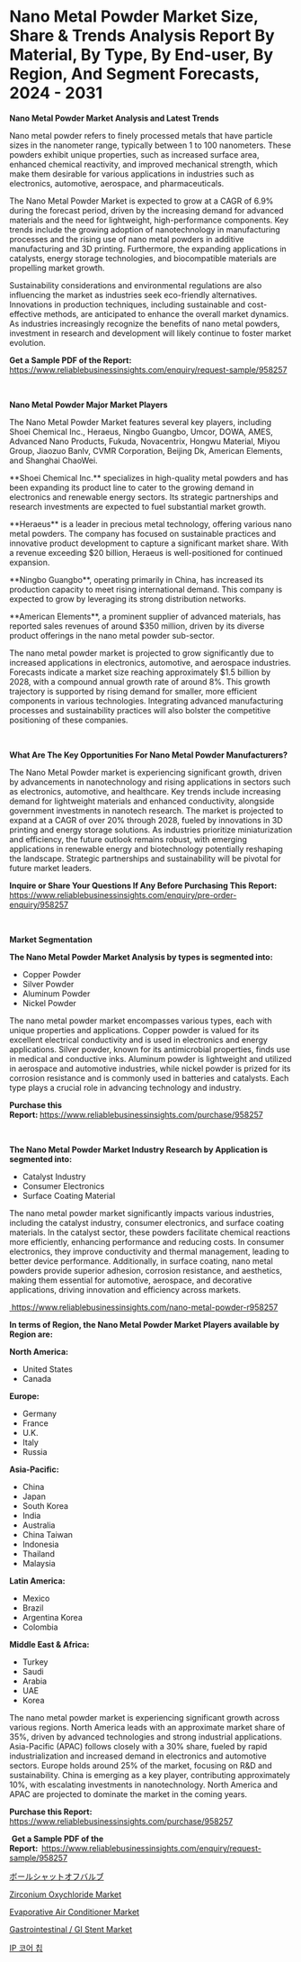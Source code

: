<p><h1>Nano Metal Powder Market Size, Share & Trends Analysis Report By Material, By Type, By End-user, By Region, And Segment Forecasts, 2024 - 2031</h1></p><p><strong>Nano Metal Powder Market Analysis and Latest Trends</strong></p>
<p><p>Nano metal powder refers to finely processed metals that have particle sizes in the nanometer range, typically between 1 to 100 nanometers. These powders exhibit unique properties, such as increased surface area, enhanced chemical reactivity, and improved mechanical strength, which make them desirable for various applications in industries such as electronics, automotive, aerospace, and pharmaceuticals.</p><p>The Nano Metal Powder Market is expected to grow at a CAGR of 6.9% during the forecast period, driven by the increasing demand for advanced materials and the need for lightweight, high-performance components. Key trends include the growing adoption of nanotechnology in manufacturing processes and the rising use of nano metal powders in additive manufacturing and 3D printing. Furthermore, the expanding applications in catalysts, energy storage technologies, and biocompatible materials are propelling market growth.</p><p>Sustainability considerations and environmental regulations are also influencing the market as industries seek eco-friendly alternatives. Innovations in production techniques, including sustainable and cost-effective methods, are anticipated to enhance the overall market dynamics. As industries increasingly recognize the benefits of nano metal powders, investment in research and development will likely continue to foster market evolution.</p></p>
<p><strong>Get a Sample PDF of the Report:&nbsp;</strong> <a href="https://www.reliablebusinessinsights.com/enquiry/request-sample/958257">https://www.reliablebusinessinsights.com/enquiry/request-sample/958257</a></p>
<p>&nbsp;</p>
<p><strong>Nano Metal Powder Major Market Players</strong></p>
<p><p>The Nano Metal Powder Market features several key players, including Shoei Chemical Inc., Heraeus, Ningbo Guangbo, Umcor, DOWA, AMES, Advanced Nano Products, Fukuda, Novacentrix, Hongwu Material, Miyou Group, Jiaozuo Banlv, CVMR Corporation, Beijing Dk, American Elements, and Shanghai ChaoWei. </p><p>**Shoei Chemical Inc.** specializes in high-quality metal powders and has been expanding its product line to cater to the growing demand in electronics and renewable energy sectors. Its strategic partnerships and research investments are expected to fuel substantial market growth.</p><p>**Heraeus** is a leader in precious metal technology, offering various nano metal powders. The company has focused on sustainable practices and innovative product development to capture a significant market share. With a revenue exceeding $20 billion, Heraeus is well-positioned for continued expansion.</p><p>**Ningbo Guangbo**, operating primarily in China, has increased its production capacity to meet rising international demand. This company is expected to grow by leveraging its strong distribution networks.</p><p>**American Elements**, a prominent supplier of advanced materials, has reported sales revenues of around $350 million, driven by its diverse product offerings in the nano metal powder sub-sector. </p><p>The nano metal powder market is projected to grow significantly due to increased applications in electronics, automotive, and aerospace industries. Forecasts indicate a market size reaching approximately $1.5 billion by 2028, with a compound annual growth rate of around 8%. This growth trajectory is supported by rising demand for smaller, more efficient components in various technologies. Integrating advanced manufacturing processes and sustainability practices will also bolster the competitive positioning of these companies.</p></p>
<p>&nbsp;</p>
<p><strong>What Are The Key Opportunities For Nano Metal Powder Manufacturers?</strong></p>
<p><p>The Nano Metal Powder market is experiencing significant growth, driven by advancements in nanotechnology and rising applications in sectors such as electronics, automotive, and healthcare. Key trends include increasing demand for lightweight materials and enhanced conductivity, alongside government investments in nanotech research. The market is projected to expand at a CAGR of over 20% through 2028, fueled by innovations in 3D printing and energy storage solutions. As industries prioritize miniaturization and efficiency, the future outlook remains robust, with emerging applications in renewable energy and biotechnology potentially reshaping the landscape. Strategic partnerships and sustainability will be pivotal for future market leaders.</p></p>
<p><strong>Inquire or Share Your Questions If Any Before Purchasing This Report:</strong> <a href="https://www.reliablebusinessinsights.com/enquiry/pre-order-enquiry/958257">https://www.reliablebusinessinsights.com/enquiry/pre-order-enquiry/958257</a></p>
<p>&nbsp;</p>
<p><strong>Market Segmentation</strong></p>
<p><strong>The Nano Metal Powder Market Analysis by types is segmented into:</strong></p>
<p><ul><li>Copper Powder</li><li>Silver Powder</li><li>Aluminum Powder</li><li>Nickel Powder</li></ul></p>
<p><p>The nano metal powder market encompasses various types, each with unique properties and applications. Copper powder is valued for its excellent electrical conductivity and is used in electronics and energy applications. Silver powder, known for its antimicrobial properties, finds use in medical and conductive inks. Aluminum powder is lightweight and utilized in aerospace and automotive industries, while nickel powder is prized for its corrosion resistance and is commonly used in batteries and catalysts. Each type plays a crucial role in advancing technology and industry.</p></p>
<p><strong>Purchase this Report:&nbsp;</strong><a href="https://www.reliablebusinessinsights.com/purchase/958257">https://www.reliablebusinessinsights.com/purchase/958257</a></p>
<p>&nbsp;</p>
<p><strong>The Nano Metal Powder Market Industry Research by Application is segmented into:</strong></p>
<p><ul><li>Catalyst Industry</li><li>Consumer Electronics</li><li>Surface Coating Material</li></ul></p>
<p><p>The nano metal powder market significantly impacts various industries, including the catalyst industry, consumer electronics, and surface coating materials. In the catalyst sector, these powders facilitate chemical reactions more efficiently, enhancing performance and reducing costs. In consumer electronics, they improve conductivity and thermal management, leading to better device performance. Additionally, in surface coating, nano metal powders provide superior adhesion, corrosion resistance, and aesthetics, making them essential for automotive, aerospace, and decorative applications, driving innovation and efficiency across markets.</p></p>
<p><a href="https://www.reliablebusinessinsights.com/nano-metal-powder-r958257">&nbsp;https://www.reliablebusinessinsights.com/nano-metal-powder-r958257</a></p>
<p><strong>In terms of Region, the Nano Metal Powder Market Players available by Region are:</strong></p>
<p>
    <p> <strong> North America: </strong>
        <ul>
            <li>United States</li>
            <li>Canada</li>
        </ul>
        </p> 
    <p> <strong> Europe: </strong>
        <ul>
            <li>Germany</li>
            <li>France</li>
            <li>U.K.</li>
            <li>Italy</li>
            <li>Russia</li>
        </ul>
        </p> 
    <p> <strong> Asia-Pacific: </strong>
        <ul>
            <li>China</li>
            <li>Japan</li>
            <li>South Korea</li>
            <li>India</li>
            <li>Australia</li>
            <li>China Taiwan</li>
            <li>Indonesia</li>
            <li>Thailand</li>
            <li>Malaysia</li>
        </ul>
        </p> 
    <p> <strong> Latin America: </strong>
        <ul>
            <li>Mexico</li>
            <li>Brazil</li>
            <li>Argentina Korea</li>
            <li>Colombia</li>
        </ul>
        </p> 
    <p> <strong> Middle East & Africa: </strong>
        <ul>
            <li>Turkey</li>
            <li>Saudi</li>
            <li>Arabia</li>
            <li>UAE</li>
            <li>Korea</li>
        </ul>
    </p>
    </p>
<p><p>The nano metal powder market is experiencing significant growth across various regions. North America leads with an approximate market share of 35%, driven by advanced technologies and strong industrial applications. Asia-Pacific (APAC) follows closely with a 30% share, fueled by rapid industrialization and increased demand in electronics and automotive sectors. Europe holds around 25% of the market, focusing on R&D and sustainability. China is emerging as a key player, contributing approximately 10%, with escalating investments in nanotechnology. North America and APAC are projected to dominate the market in the coming years.</p></p>
<p><strong>Purchase this Report: </strong><a href="https://www.reliablebusinessinsights.com/purchase/958257">https://www.reliablebusinessinsights.com/purchase/958257</a></p>
<p>&nbsp;<strong>Get a Sample PDF of the Report:&nbsp;&nbsp;</strong><a href="https://www.reliablebusinessinsights.com/enquiry/request-sample/958257">https://www.reliablebusinessinsights.com/enquiry/request-sample/958257</a></p>
<p><strong></strong></p>
<p><p><a href="https://medium.com/@felicidadbucar3s/ball-shut-off-valve-market-%E3%81%AF-%E3%82%B3%E3%82%B9%E3%83%88%E7%AE%A1%E7%90%86%E3%81%A8%E5%8A%B9%E7%8E%87%E5%90%91%E4%B8%8A%E3%82%92%E5%84%AA%E5%85%88%E3%81%97%E3%81%BE%E3%81%99-%E3%81%95%E3%82%89%E3%81%AB-%E5%A0%B1%E5%91%8A%E6%9B%B8%E3%81%AF%E5%B8%82%E5%A0%B4%E3%81%AE%E9%9C%80%E8%A6%81%E9%9D%A2%E3%81%A8%E4%BE%9B%E7%B5%A6%E9%9D%A2%E3%81%AE%E4%B8%A1%E6%96%B9%E3%82%92%E3%82%AB%E3%83%90%E3%83%BC%E3%81%97%E3%81%A6%E3%81%84%E3%81%BE%E3%81%99-ball-shut-off-valve-3ea5e06310fb">ボールシャットオフバルブ</a></p><p><a href="https://www.linkedin.com/pulse/zirconium-oxychloride-market-growth-outlook-from-2024-2031-ltycc?trackingId=OMlYkI7%2FTB64I08SY0tgQQ%3D%3D">Zirconium Oxychloride Market</a></p><p><a href="https://medium.com/@eltaroberts99/the-market-for-evaporative-air-conditioner-market-is-examined-in-this-report-along-with-the-0d0f6d407d11">Evaporative Air Conditioner Market</a></p><p><a href="https://github.com/WayneGriffin411/Market-Research-Report-List-1/blob/main/gastrointestinal-gi-stent-market.md">Gastrointestinal / GI Stent Market</a></p><p><a href="https://medium.com/@vlcostes/%EC%84%B8%EA%B3%84-ip-core-chip-market-%EC%9D%80-2024%EC%97%90%EC%84%9C-2031%EB%A1%9C-%EC%97%B0%ED%8F%89%EA%B7%A0-%EC%A6%9D%EA%B0%80%EC%9C%A8%EC%9D%84-%EB%B3%B4%EC%9D%BC-%EA%B2%83%EC%9C%BC%EB%A1%9C-%EC%98%88%EC%83%81%EB%90%A9%EB%8B%88%EB%8B%A4-b7bab9398234">IP 코어 칩</a></p></p>